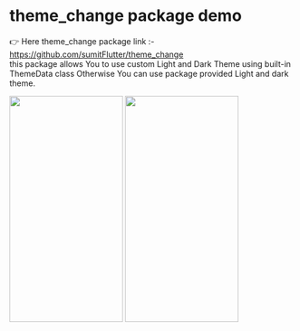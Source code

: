 # theme_change package demo
👉 Here theme_change package link :- https://github.com/sumitFlutter/theme_change<br>
this package allows You to use custom Light and Dark Theme using built-in ThemeData class Otherwise You can use package provided Light and dark theme.
<p>
<img src="https://github.com/user-attachments/assets/e208427d-3f55-4b5d-9124-12b221f6d9ba" height="400px" width="200px" />
<img src="https://github.com/user-attachments/assets/bebfd8c6-87bc-45f2-84b8-cbeabcbf7a8c" height="400px" width="200px" />
</p>

